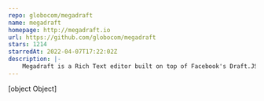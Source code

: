 ```yaml
---
repo: globocom/megadraft
name: megadraft
homepage: http://megadraft.io
url: https://github.com/globocom/megadraft
stars: 1214
starredAt: 2022-04-07T17:22:02Z
description: |-
    Megadraft is a Rich Text editor built on top of Facebook's Draft.JS featuring a nice default base of components and extensibility
---
```


[object Object]
